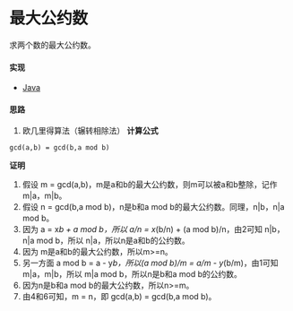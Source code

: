 # 最大公约数

求两个数的最大公约数。

#### 实现
- [Java](https://github.com/pojozhang/playground/blob/master/solutions/java/src/main/java/playground/algorithm/GreatestCommonDivisor.java)

#### 思路
1. 欧几里得算法（辗转相除法）
**计算公式**
```
gcd(a,b) = gcd(b,a mod b)
```

**证明**
1. 假设 m = gcd(a,b)，m是a和b的最大公约数，则m可以被a和b整除，记作m|a，m|b。
2. 假设 n = gcd(b,a mod b)，n是b和a mod b的最大公约数。同理，n|b，n|a mod b。
3. 因为 a = x*b + a mod b，所以 a/n = x*(b/n) + (a mod b)/n，由2可知 n|b，n|a mod b，所以 n|a，所以n是a和b的公约数。
4. 因为 m是a和b的最大公约数，所以m>=n。
5. 另一方面 a mod b = a - y*b，所以(a mod b)/m = a/m - y*(b/m)，由1可知 m|a，m|b，所以 m|a mod b，所以n是b和a mod b的公约数。
6. 因为n是b和a mod b的最大公约数，所以n>=m。
7. 由4和6可知，m = n，即 gcd(a,b) = gcd(b,a mod b)。
